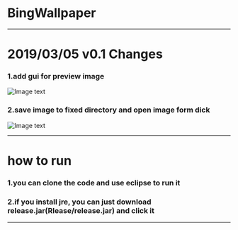 # BingWallpaper
---
# 2019/03/05 v0.1 Changes   

### 1.add gui for preview image
  ![Image text](https://github.com/teamfive555/BingWallpaper/blob/master/image/getImage.jpg)

### 2.save image to fixed directory and open image form dick
  ![Image text](https://github.com/teamfive555/BingWallpaper/blob/master/image/read.jpg)
  
---
# how to run

### 1.you can clone the code and use eclipse to run it

### 2.if you install jre, you can just download release.jar(Rlease/release.jar) and click it

---


